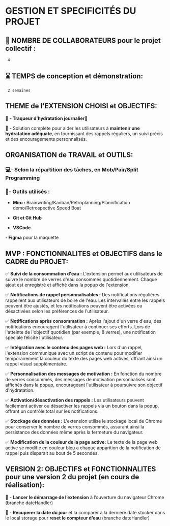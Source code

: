 # **GESTION ET SPECIFICITÉS DU PROJET**

## 🤝 **NOMBRE DE COLLABORATEURS pour le projet collectif** :
     4

## ⌛️ **TEMPS de conception et démonstration**: 
     2 semaines

## **THEME de l'EXTENSION CHOISI et OBJECTIFS:**

📌 **- Traqueur d’hydratation journalier**🥛 

  
📌 - Solution complète pour aider les utilisateurs à **maintenir une hydratation adéquate**, en fournissant des rappels réguliers, un suivi précis et des encouragements personnalisés.
  

## **ORGANISATION de TRAVAIL et OUTILS:**

### 💻- Selon la répartition des tâches, en Mob/Pair/Split Programming

### 🔧- Outils utilisés :
  
   - **Miro :** Brainwriting/Kanban/Retroplanning/Plannification demo/Retrospective Speed Boat
    
   - **Git et Git Hub**
    
   - **VSCode**
    
   **- Figma** pour la maquette
    

## **MVP : FONCTIONNALITES et OBJECTIFS dans le CADRE du PROJET:**
 
 ✅ **Suivi de la consommation d'eau :** 
        L'extension permet aux utilisateurs de suivre le nombre de verres d'eau consommés quotidiennement. Chaque ajout est enregistré et affiché dans la popup de l'extension.
    
 ✅ **Notifications de rappel personnalisables :**
        Des notifications régulières rappellent aux utilisateurs de boire de l'eau. Les intervalles entre les rappels peuvent être ajustés, et les notifications 
        peuvent être activées ou désactivées selon les préférences de l'utilisateur.
        
 ✅ **Notifications après consommation :**
        Après l'ajout d'un verre d'eau, des notifications encouragent l'utilisateur à continuer ses efforts. Lors de l'atteinte de l'objectif quotidien (par exemple, 8 verres),
        une notification spéciale félicite l'utilisateur.
        
 ✅ **Intégration avec le contenu des pages web :**
        Lors d'un rappel, l'extension communique avec un script de contenu pour modifier temporairement la couleur du texte des pages web actives,
        offrant ainsi un rappel visuel supplémentaire.
        
 ✅ **Personnalisation des messages de motivation :**
        En fonction du nombre de verres consommés, des messages de motivation personnalisés sont affichés dans la popup, encourageant l'utilisateur à poursuivre son objectif d'hydratation.
       
 ✅ **Activation/désactivation des rappels :**
        Les utilisateurs peuvent facilement activer ou désactiver les rappels via un bouton dans la popup, offrant un contrôle total sur les notifications.
    
 ✅ **Stockage des données :**
        L'extension utilise le stockage local de Chrome pour conserver le nombre de verres consommés, assurant ainsi la persistance des données même après la fermeture du navigateur.
    
 ✅ **Modification de la couleur de la page active:**
        Le texte de la page web active se modifie en couleur bleu a chaque apparition de la notification de rappel puis disparait au bout de 5 secondes.
    

## **VERSION 2: OBJECTIFS et FONCTIONNALITES pour une version 2 du projet (en cours de réalisation):**

📌 - **Lancer le démarrage de l’extension** à l’ouverture du navigateur Chrome (branche dateHandler)
    
📌 - **Récuperer la date du jour** et la comparer a la derniere date stocker dans le local storage pour 
       **reset le compteur d’eau** (branche dateHandler)
